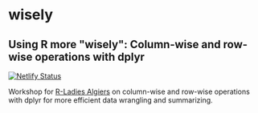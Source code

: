 # wisely
## Using R more "wisely": Column-wise and row-wise operations with dplyr

[![Netlify Status](https://api.netlify.com/api/v1/badges/b5e6d436-9850-4d0d-893e-1d4c6efcc39f/deploy-status)](https://app.netlify.com/sites/gracious-edison-bf6f94/deploys)

Workshop for [R-Ladies Algiers](https://www.meetup.com/rladies-algiers/) on column-wise and row-wise operations with dplyr for more efficient data wrangling and summarizing. 
